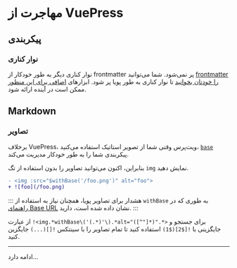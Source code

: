 # مهاجرت از VuePress

## پیکربندی

### نوار کناری

نوار کناری دیگر به طور خودکار از frontmatter پر نمی‌شود. شما می‌توانید [frontmatter را خودتان بخوانید](https://github.com/vuejs/vitepress/issues/572#issuecomment-1170116225) تا نوار کناری به طور پویا پر شود. ابزارهای [اضافی برای این منظور](https://github.com/vuejs/vitepress/issues/96) ممکن است در آینده ارائه شود.

## Markdown

### تصاویر

برخلاف VuePress، ویت‌پرس وقتی شما از تصویر استاتیک استفاده می‌کنید، [`base`](./asset-handling#base-url) پیکربندی شما را به طور خودکار مدیریت می‌کند.

بنابراین، اکنون می‌توانید تصاویر را بدون استفاده از تگ `img` نمایش دهید.

```diff
- <img :src="$withBase('/foo.png')" alt="foo">
+ ![foo](/foo.png)
```

::: هشدار
برای تصاویر پویا، همچنان نیاز به استفاده از `withBase` به طوری که در [راهنمای Base URL](./asset-handling#base-url) نشان داده شده است، دارید.
:::

از عبارت `!<img.*withBase\('(.*)'\).*alt="([^"]*)".*>` برای جستجو و جایگزینی با `![$2]($1)` استفاده کنید تا تمام تصاویر را با سینتکس `![](...)` جایگزین کنید.

---

ادامه دارد...